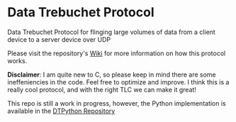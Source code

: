 # Data Trebuchet Protocol
Data Trebuchet Protocol for flinging large volumes of data from a client device to a server device over UDP

Please visit the repository's [Wiki](https://github.com/CPSuperstore/DTP/wiki) for more information on how this protocol works.

**Disclaimer**: I am quite new to C, so please keep in mind there are some ineffeniencies in the code. 
Feel free to optimize and improve. I think this is a really cool protocol, and with the right TLC we can make it great!

This repo is still a work in progress, however, the Python implementation is available in the [DTPython Repository](https://github.com/CPSuperstore/DTPython)
